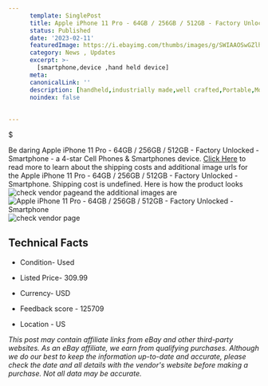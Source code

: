 ```yaml
---
      template: SinglePost
      title: Apple iPhone 11 Pro - 64GB / 256GB / 512GB - Factory Unlocked - Smartphone
      status: Published
      date: '2023-02-11'
      featuredImage: https://i.ebayimg.com/thumbs/images/g/SWIAAOSwGZlhWw6L/s-l225.jpg
      category: News , Updates
      excerpt: >-
        [smartphone,device ,hand held device]
      meta:
      canonicalLink: ''
      description: [handheld,industrially made,well crafted,Portable,Mobile,Compact,Convenient,Lightweight,Maneuverable,Man-portable,Miniature,Carriable,Hand-held,Light,Holdable,Transportable,Mobile device,Pocket-sized,On-the-go,Wireless,Cordless,Compact size,Convenient size, smartphone,device ,hand held device]
      noindex: false
      
        
---
```

$

Be daring Apple iPhone 11 Pro - 64GB / 256GB / 512GB - Factory Unlocked - Smartphone - a 4-star Cell Phones & Smartphones device. [Click Here](https://www.ebay.com/itm/144232244682?hash=item2194e965ca%3Ag%3ASWIAAOSwGZlhWw6L&mkevt=1&mkcid=1&mkrid=711-53200-19255-0&campid=%253CePNCampaignId%253E&customid=%253CreferenceId%253E&toolid=10049) to read more to learn about the shipping costs and additional image urls for the Apple iPhone 11 Pro - 64GB / 256GB / 512GB - Factory Unlocked - Smartphone. Shipping cost is undefined. Here is how the product looks ![check vendor page](https://i.ebayimg.com/thumbs/images/g/SWIAAOSwGZlhWw6L/s-l225.jpg)and the additional images are![Apple iPhone 11 Pro - 64GB / 256GB / 512GB - Factory Unlocked - Smartphone](https://i.ebayimg.com/images/g/SWIAAOSwGZlhWw6L/s-l1200.jpg)![check vendor page](https://origin-galleryplus.ebayimg.com/ws/web/144232244682_2_0_1/225x225.jpg,https://origin-galleryplus.ebayimg.com/ws/web/144232244682_3_0_1/225x225.jpg,https://origin-galleryplus.ebayimg.com/ws/web/144232244682_4_0_1/225x225.jpg,https://origin-galleryplus.ebayimg.com/ws/web/144232244682_5_0_1/225x225.jpg)



 ## Technical Facts 



     
      

 - Condition- Used 


      

 - Listed Price- 309.99 


      

 - Currency- USD 


      

 - Feedback score - 125709 


      

 - Location - US 


      
      

 *_This post may contain affiliate links from eBay and other third-party websites. As an eBay affiliate, we earn from qualifying purchases. Although we do our best to keep the information up-to-date and accurate, please check the date and all details with the vendor's website before making a purchase. Not all data may be accurate._*






